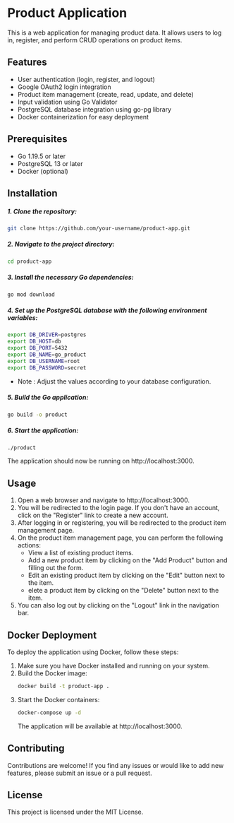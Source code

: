 # Product Application
This is a web application for managing product data. It allows users to log in, register, and perform CRUD operations on product items.

## Features
- User authentication (login, register, and logout)
- Google OAuth2 login integration
- Product item management (create, read, update, and delete)
- Input validation using Go Validator
- PostgreSQL database integration using go-pg library
- Docker containerization for easy deployment
 
## Prerequisites
- Go 1.19.5 or later
- PostgreSQL 13 or later
- Docker (optional)

## Installation
##### 1. Clone the repository:
```sh
git clone https://github.com/your-username/product-app.git
```
##### 2. Navigate to the project directory:
```sh
cd product-app
```
##### 3. Install the necessary Go dependencies:
```sh
go mod download
```
##### 4. Set up the PostgreSQL database with the following environment variables:
```sh
export DB_DRIVER=postgres
export DB_HOST=db
export DB_PORT=5432
export DB_NAME=go_product
export DB_USERNAME=root
export DB_PASSWORD=secret
```
- Note : Adjust the values according to your database configuration.
##### 5. Build the Go application:
```sh
go build -o product
```
##### 6. Start the application:
```sh
./product
```
The application should now be running on http://localhost:3000.

## Usage
1. Open a web browser and navigate to http://localhost:3000.
2. You will be redirected to the login page. If you don't have an account, click on the "Register" link to create a new account.
3. After logging in or registering, you will be redirected to the product item management page.
4. On the product item management page, you can perform the following actions:
    - View a list of existing product items.
    - Add a new product item by clicking on the "Add Product" button and filling out the form.
    - Edit an existing product item by clicking on the "Edit" button next to the item.
    - elete a product item by clicking on the "Delete" button next to the item.
5. You can also log out by clicking on the "Logout" link in the navigation bar.

##  Docker Deployment
To deploy the application using Docker, follow these steps:
1. Make sure you have Docker installed and running on your system.
2. Build the Docker image:
    ```sh
    docker build -t product-app .
    ```
3. Start the Docker containers:
    ```sh
    docker-compose up -d
    ```
    The application will be available at http://localhost:3000.

## Contributing
Contributions are welcome! If you find any issues or would like to add new features, please submit an issue or a pull request.
## License
This project is licensed under the MIT License.